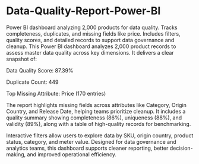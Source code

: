 # Data-Quality-Report-Power-BI
Power BI dashboard analyzing 2,000 products for data quality. Tracks completeness, duplicates, and missing fields like price. Includes filters, quality scores, and detailed records to support data governance and cleanup.
This Power BI dashboard analyzes 2,000 product records to assess master data quality across key dimensions. It delivers a clear snapshot of:

Data Quality Score: 87.39%

Duplicate Count: 449

Top Missing Attribute: Price (170 entries)

The report highlights missing fields across attributes like Category, Origin Country, and Release Date, helping teams prioritize cleanup. It includes a quality summary showing completeness (86%), uniqueness (88%), and validity (89%), along with a table of high-quality records for benchmarking.

Interactive filters allow users to explore data by SKU, origin country, product status, category, and meter value. Designed for data governance and analytics teams, this dashboard supports cleaner reporting, better decision-making, and improved operational efficiency.
